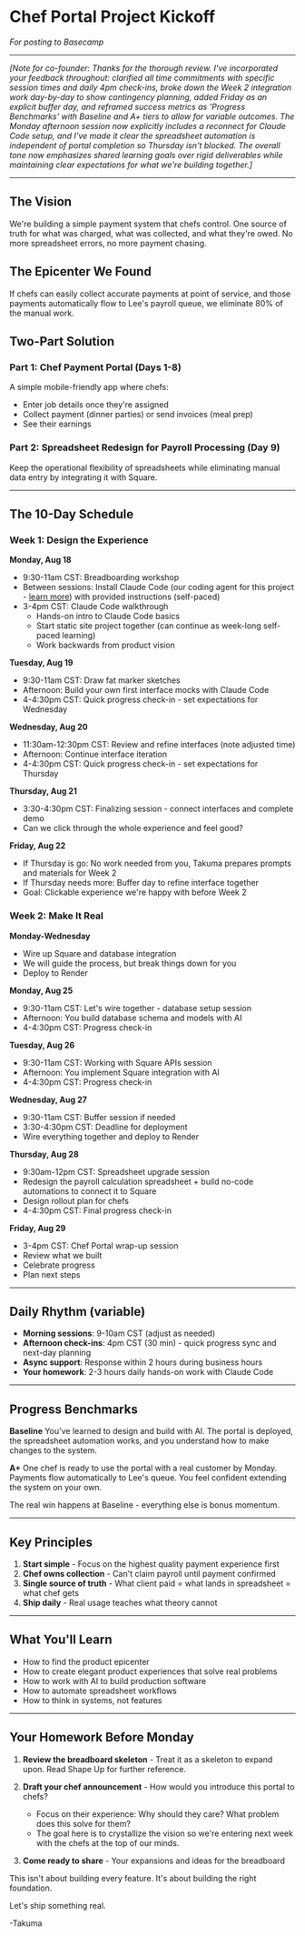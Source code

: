 # Chef Portal Project Kickoff

*For posting to Basecamp*

---

*[Note for co-founder: Thanks for the thorough review. I've incorporated your feedback throughout: clarified all time commitments with specific session times and daily 4pm check-ins, broke down the Week 2 integration work day-by-day to show contingency planning, added Friday as an explicit buffer day, and reframed success metrics as 'Progress Benchmarks' with Baseline and A+ tiers to allow for variable outcomes. The Monday afternoon session now explicitly includes a reconnect for Claude Code setup, and I've made it clear the spreadsheet automation is independent of portal completion so Thursday isn't blocked. The overall tone now emphasizes shared learning goals over rigid deliverables while maintaining clear expectations for what we're building together.]*

---

## The Vision

We're building a simple payment system that chefs control. One source of truth for what was charged, what was collected, and what they're owed. No more spreadsheet errors, no more payment chasing.

## The Epicenter We Found

If chefs can easily collect accurate payments at point of service, and those payments automatically flow to Lee's payroll queue, we eliminate 80% of the manual work.

## Two-Part Solution

### Part 1: Chef Payment Portal (Days 1-8)

A simple mobile-friendly app where chefs:

- Enter job details once they're assigned
- Collect payment (dinner parties) or send invoices (meal prep)
- See their earnings

### Part 2: Spreadsheet Redesign for Payroll Processing (Day 9)

Keep the operational flexibility of spreadsheets while eliminating manual data entry by integrating it with Square.

---

## The 10-Day Schedule

### Week 1: Design the Experience

**Monday, Aug 18**

- 9:30-11am CST: Breadboarding workshop
- Between sessions: Install Claude Code (our coding agent for this project - [learn more](https://github.com/anthropics/claude-code)) with provided instructions (self-paced)
- 3-4pm CST: Claude Code walkthrough
    - Hands-on intro to Claude Code basics
    - Start static site project together (can continue as week-long self-paced learning)
    - Work backwards from product vision

**Tuesday, Aug 19**

- 9:30-11am CST: Draw fat marker sketches
- Afternoon: Build your own first interface mocks with Claude Code
- 4-4:30pm CST: Quick progress check-in - set expectations for Wednesday

**Wednesday, Aug 20**

- 11:30am-12:30pm CST: Review and refine interfaces (note adjusted time)
- Afternoon: Continue interface iteration
- 4-4:30pm CST: Quick progress check-in - set expectations for Thursday

**Thursday, Aug 21**

- 3:30-4:30pm CST: Finalizing session - connect interfaces and complete demo
- Can we click through the whole experience and feel good? 

**Friday, Aug 22**

- If Thursday is go: No work needed from you, Takuma prepares prompts and materials for Week 2
- If Thursday needs more: Buffer day to refine interface together
- Goal: Clickable experience we're happy with before Week 2

### Week 2: Make It Real

**Monday-Wednesday**

- Wire up Square and database integration
- We will guide the process, but break things down for you
- Deploy to Render

**Monday, Aug 25**

- 9:30-11am CST: Let's wire together - database setup session
- Afternoon: You build database schema and models with AI
- 4-4:30pm CST: Progress check-in

**Tuesday, Aug 26**

- 9:30-11am CST: Working with Square APIs session
- Afternoon: You implement Square integration with AI
- 4-4:30pm CST: Progress check-in

**Wednesday, Aug 27**

- 9:30-11am CST: Buffer session if needed
- 3:30-4:30pm CST: Deadline for deployment
- Wire everything together and deploy to Render

**Thursday, Aug 28**

- 9:30am-12pm CST: Spreadsheet upgrade session
- Redesign the payroll calculation spreadsheet + build no-code automations to connect it to Square
- Design rollout plan for chefs
- 4-4:30pm CST: Final progress check-in

**Friday, Aug 29**

- 3-4pm CST: Chef Portal wrap-up session
- Review what we built
- Celebrate progress
- Plan next steps

---

## Daily Rhythm (variable)

- **Morning sessions**: 9-10am CST (adjust as needed)
- **Afternoon check-ins**: 4pm CST (30 min) - quick progress sync and next-day planning
- **Async support**: Response within 2 hours during business hours
- **Your homework**: 2-3 hours daily hands-on work with Claude Code

---

## Progress Benchmarks

**Baseline**
You've learned to design and build with AI. The portal is deployed, the spreadsheet automation works, and you understand how to make changes to the system.

**A+**
One chef is ready to use the portal with a real customer by Monday. Payments flow automatically to Lee's queue. You feel confident extending the system on your own.

The real win happens at Baseline - everything else is bonus momentum.

---

## Key Principles

1. **Start simple** - Focus on the highest quality payment experience first
2. **Chef owns collection** - Can't claim payroll until payment confirmed  
3. **Single source of truth** - What client paid = what lands in spreadsheet = what chef gets
4. **Ship daily** - Real usage teaches what theory cannot

---

## What You'll Learn

- How to find the product epicenter
- How to create elegant product experiences that solve real problems
- How to work with AI to build production software
- How to automate spreadsheet workflows
- How to think in systems, not features

---

## Your Homework Before Monday

1. **Review the breadboard skeleton** - Treat it as a skeleton to expand upon. Read Shape Up for further reference.
2. **Draft your chef announcement** - How would you introduce this portal to chefs?

   - Focus on their experience: Why should they care? What problem does this solve for them?
   - The goal here is to crystallize the vision so we're entering next week with the chefs at the top of our minds.
3. **Come ready to share** - Your expansions and ideas for the breadboard

This isn't about building every feature. It's about building the right foundation.

Let's ship something real.

-Takuma